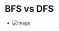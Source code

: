 # BFS vs DFS
* ![image](https://github.com/user-attachments/assets/fb975efb-39ff-48b4-bc2c-caa3900cdb93)
